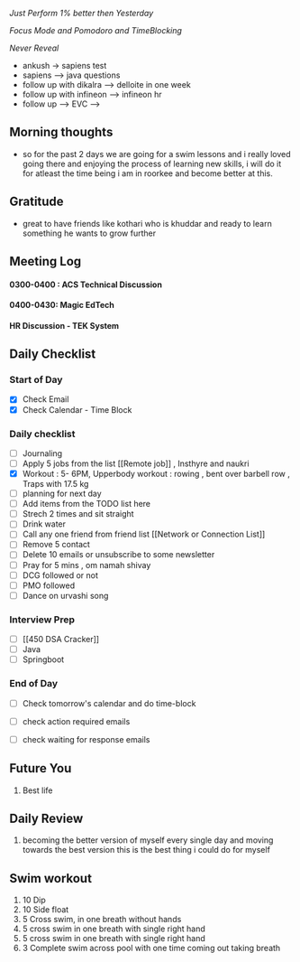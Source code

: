 *Just Perform 1% better then Yesterday*
 
 *Focus Mode and Pomodoro and TimeBlocking* 

 *Never Reveal*

- ankush -> sapiens test 
- sapiens --> java questions 
- follow up with dikalra --> delloite in one week
- follow up with infineon --> infineon hr 
- follow up --> EVC  --> 


## Morning thoughts
- so for the past 2 days we are going for a swim lessons and i really loved going there and enjoying the process of learning new skills, i will do it for atleast the time being i am in roorkee and become better at this.

## Gratitude
- great to have friends like kothari who is khuddar and ready to learn something he wants to grow further


## Meeting Log

#### 0300-0400 : ACS Technical Discussion
#### 0400-0430: Magic EdTech
#### HR Discussion - TEK System


## Daily Checklist 

### Start of Day
- [x] Check Email
- [x] Check Calendar - Time Block

### Daily checklist

- [ ] Journaling
- [ ] Apply 5 jobs from the list  [[Remote job]] , Insthyre and naukri
- [x] Workout : 5- 6PM, Upperbody workout : rowing , bent over barbell row , Traps with 17.5 kg
- [ ] planning for next day
- [ ] Add items from the TODO list here
- [ ] Strech 2 times and sit straight
- [ ] Drink water 
- [ ] Call any one friend from friend list [[Network or Connection List]]
- [ ] Remove 5 contact
- [ ] Delete 10 emails or unsubscribe to some newsletter
- [ ] Pray for 5 mins , om namah shivay
- [ ] DCG followed or not 
- [ ] PMO followed
- [ ] Dance on urvashi song 

### Interview Prep
- [ ] [[450 DSA Cracker]]
- [ ] Java 
- [ ] Springboot

### End of Day
- [ ] Check tomorrow's calendar and do time-block
- [ ] check action required emails
- [ ] check waiting for response emails 


## Future You
1. Best life 
## Daily Review  
1. becoming the better version of myself every single day and moving towards the best version this is the best thing i could do for myself

## Swim workout
1. 10 Dip
2. 10 Side float 
3. 5 Cross swim, in one breath without hands
4. 5 cross swim in one breath with single right hand
5. 5 cross swim in one breath with single right hand
6. 3 Complete swim across pool with one time coming out taking breath
